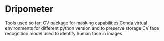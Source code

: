 # Dripometer 
Tools used so far:
CV package for masking capabilities
Conda virtual environments for different python version and to preserve storage
CV face recognition model used to identify human face in images
